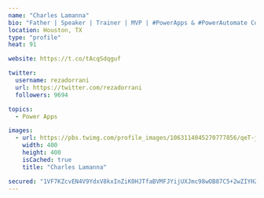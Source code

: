 ```yaml
---
name: "Charles Lamanna"
bio: "Father | Speaker | Trainer | MVP | #PowerApps & #PowerAutomate Community Super User | YouTuber Right-pointing triangle http://youtube.com/c/rezadorrani | Learn - Share - Clockwise rightwards and leftwards open circle arrows"
location: Houston, TX
type: "profile"
heat: 91

website: https://t.co/tAcqSdqguf

twitter:
  username: rezadorrani
  url: https://twitter.com/rezadorrani
  followers: 9694

topics:
  - Power Apps

images:
  - url: https://pbs.twimg.com/profile_images/1063114045270777856/qeT-jpWr_400x400.jpg
    width: 400
    height: 400
    isCached: true
    title: "Charles Lamanna"

secured: "1VF7KZcvEN4V9YdxV8kxInZiK0HJTfaBVMFJYijUXJmc98wOB87C5+2wZIYHZwH4f4bn4PfSM+cxYJwsShj1Qs3fb2FSuLZP/buGJP/RI9IlfIvqBa1rLO2px0B6VduIqagyU0dr/T0HjFRHlt6gAm0nxeNaGxGzVxIlvp3nvkNR2Mb797MzHzLEttD282CCkD0jIi8PYO4z3v/PmVMsI5jTEvg/n56UePWJU08N/YPsLaLTpPPC4K5M9Zv1WB+DGESpiQStrc2vAI9/COL4KKaJjIn0VST0xihbiR5sIpL9mgI0vPV0EkVzLEzohv/I7vd9ohf6K0w+Gv9jznnik2HWXBcy0jOaK3fQe1e3/IKiGlWU8mSKwcYIzUzQF3O1BO8hdeSCuDcMCX+EHufrqEzPFrmYU5KrRN8E9VAZ9hY=;ZTTHLelPJCsJxXJDEX2zPw=="
---
```


